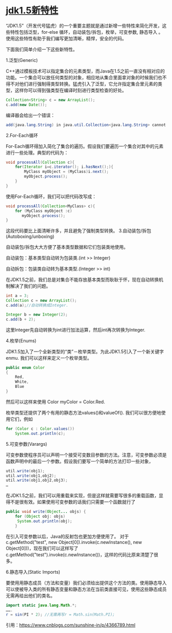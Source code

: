 # [jdk1.5新特性](http://www.cnblogs.com/sunshine-in/p/4366789.html)

“JDK1.5”（开发代号猛虎）的一个重要主题就是通过新增一些特性来简化开发，这些特性包括泛型，for-else 循环，自动装包/拆包，枚举，可变参数, 静态导入 。使用这些特性有助于我们编写更加清晰，精悍，安全的代码。

下面我们简单介绍一下这些新特性。

1.泛型(Generic)

C++通过模板技术可以指定集合的元素类型，而Java在1.5之前一直没有相对应的功能。一个集合可以放任何类型的对象，相应地从集合里面拿对象的时候我们也不得不对他们进行强制得类型转换。猛虎引入了泛型，它允许指定集合里元素的类型，这样你可以得到强类型在编译时刻进行类型检查的好处。

```java
Collection<String> c = new ArrayList();
c.add(new Date());
```


编译器会给出一个错误：
```java
add(java.lang.String) in java.util.Collection<java.lang.String> cannot be applied to (java.util.Date)
```
2.For-Each循环

For-Each循环得加入简化了集合的遍历。假设我们要遍历一个集合对其中的元素进行一些处理。典型的代码为：
```java
void processAll(Collection c){
	for(Iterator i=c.iterator(); i.hasNext();){
		MyClass myObject = (MyClass)i.next();
		myObject.process();
	}
}
```
使用For-Each循环，我们可以把代码改写成：
```java
void processAll(Collection<MyClass> c){
	for (MyClass myObject :c)
	   myObject.process();
}
```
这段代码要比上面清晰许多，并且避免了强制类型转换。
3.自动装包/拆包(Autoboxing/unboxing)

自动装包/拆包大大方便了基本类型数据和它们包装类地使用。

自动装包：基本类型自动转为包装类.(int >> Integer)

自动拆包：包装类自动转为基本类型.(Integer >> int)

在JDK1.5之前，我们总是对集合不能存放基本类型而耿耿于怀，现在自动转换机制解决了我们的问题。
```java
int a = 3;
Collection c = new ArrayList();
c.add(a);//自动转换成Integer.

Integer b = new Integer(2);
c.add(b + 2);
```
这里Integer先自动转换为int进行加法运算，然后int再次转换为Integer.

4.枚举(Enums)

JDK1.5加入了一个全新类型的“类”－枚举类型。为此JDK1.5引入了一个新关键字enmu. 我们可以这样来定义一个枚举类型。
```java
public enum Color
{
 	Red,
	White,
	Blue
}
```
然后可以这样来使用 Color myColor = Color.Red.

枚举类型还提供了两个有用的静态方法values()和valueOf(). 我们可以很方便地使用它们，例如
```java
for (Color c : Color.values())
	System.out.println(c);
```
5.可变参数(Varargs)

可变参数使程序员可以声明一个接受可变数目参数的方法。注意，可变参数必须是函数声明中的最后一个参数。假设我们要写一个简单的方法打印一些对象，
```java
util.write(obj1);
util.write(obj1,obj2);
util.write(obj1,obj2,obj3);
…
```

在JDK1.5之前，我们可以用重载来实现，但是这样就需要写很多的重载函数，显得不是很有效。如果使用可变参数的话我们只需要一个函数就行了
```java
public void write(Object... objs) {
	for (Object obj: objs)
	 System.out.println(obj);
	}
```
在引入可变参数以后，Java的反射包也更加方便使用了。
对于c.getMethod("test", new Object[0]).invoke(c.newInstance(), new Object[0]))，现在我们可以这样写了c.getMethod("test").invoke(c.newInstance())，这样的代码比原来清楚了很多。

6.静态导入(Static Imports)

要使用用静态成员（方法和变量）我们必须给出提供这个方法的类。使用静态导入可以使被导入类的所有静态变量和静态方法在当前类直接可见，使用这些静态成员无需再给出他们的类名。
```java
import static java.lang.Math.*;
…….
r = sin(PI * 2); //无需再写r = Math.sin(Math.PI);
```
引用：https://www.cnblogs.com/sunshine-in/p/4366789.html
